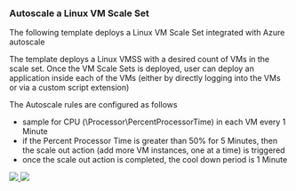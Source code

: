 ### Autoscale a Linux VM Scale Set ###

The following template deploys a Linux VM Scale Set integrated with Azure autoscale

The template deploys a Linux VMSS with a desired count of VMs in the scale set. Once the VM Scale Sets is deployed, user can deploy an application inside each of the VMs (either by directly logging into the VMs or via a custom script extension)

The Autoscale rules are configured as follows
- sample for CPU (\\Processor\\PercentProcessorTime) in each VM every 1 Minute
- if the Percent Processor Time is greater than 50% for 5 Minutes, then the scale out action (add more VM instances, one at a time) is triggered
- once the scale out action is completed, the cool down period is 1 Minute


<a href="https://portal.azure.com/#create/Microsoft.Template/uri/https%3A%2F%2Fraw.githubusercontent.com%2F1for1%2Fazure-vmss%2Fmaster%2Fvmss-ubuntu-autoscale%2Fazuredeploy.json" target="_blank">
    <img src="http://azuredeploy.net/deploybutton.png"/>
</a>
<a href="http://armviz.io/#/?load=https%3A%2F%2Fraw.githubusercontent.com%2F1for1%2Fazure-vmss%2Fmaster%2Fvmss-ubuntu-autoscale%2Fazuredeploy.json" target="_blank">
    <img src="http://armviz.io/visualizebutton.png"/>
</a>

